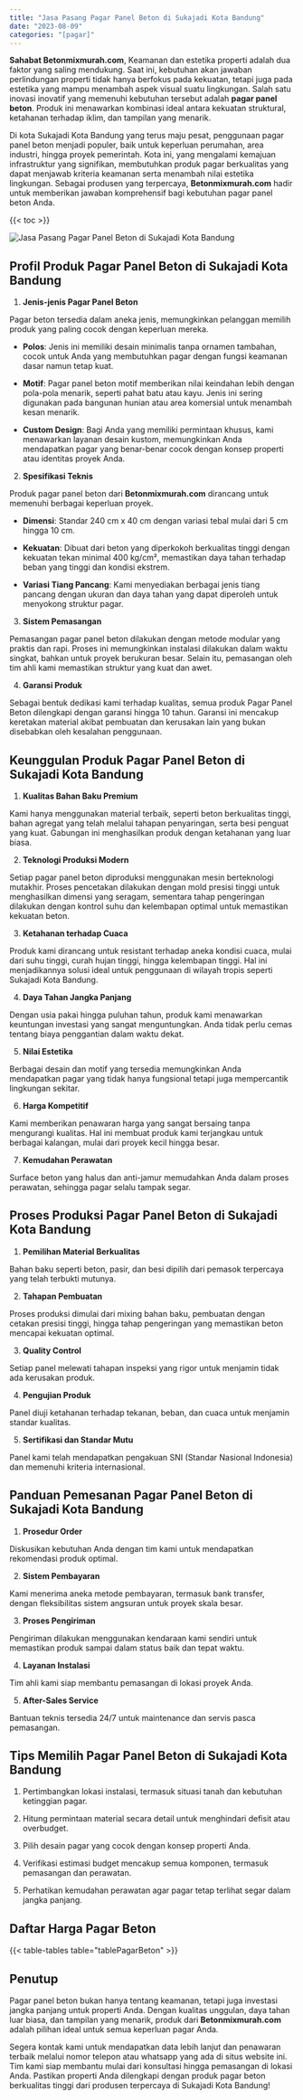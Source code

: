```yaml
---
title: "Jasa Pasang Pagar Panel Beton di Sukajadi Kota Bandung"
date: "2023-08-09"
categories: "[pagar]"
---
```


**Sahabat Betonmixmurah.com**, Keamanan dan estetika properti adalah dua faktor yang saling mendukung. Saat ini, kebutuhan akan jawaban perlindungan properti tidak hanya berfokus pada kekuatan, tetapi juga pada estetika yang mampu menambah aspek visual suatu lingkungan. Salah satu inovasi inovatif yang memenuhi kebutuhan tersebut adalah **pagar panel beton**. Produk ini menawarkan kombinasi ideal antara kekuatan struktural, ketahanan terhadap iklim, dan tampilan yang menarik.  

Di kota Sukajadi Kota Bandung yang terus maju pesat, penggunaan pagar panel beton menjadi populer, baik untuk keperluan perumahan, area industri, hingga proyek pemerintah. Kota ini, yang mengalami kemajuan infrastruktur yang signifikan, membutuhkan produk pagar berkualitas yang dapat menjawab kriteria keamanan serta menambah nilai estetika lingkungan. Sebagai produsen yang terpercaya, **Betonmixmurah.com** hadir untuk memberikan jawaban komprehensif bagi kebutuhan pagar panel beton Anda.

{{< toc >}}

![Jasa Pasang Pagar Panel Beton di Sukajadi Kota Bandung](/images/pagar/pagar-beton-23.jpg)

## Profil Produk Pagar Panel Beton di Sukajadi Kota Bandung

1. **Jenis-jenis Pagar Panel Beton**  

Pagar beton tersedia dalam aneka jenis, memungkinkan pelanggan memilih produk yang paling cocok dengan keperluan mereka.  

- **Polos**: Jenis ini memiliki desain minimalis tanpa ornamen tambahan, cocok untuk Anda yang membutuhkan pagar dengan fungsi keamanan dasar namun tetap kuat.  

- **Motif**: Pagar panel beton motif memberikan nilai keindahan lebih dengan pola-pola menarik, seperti pahat batu atau kayu. Jenis ini sering digunakan pada bangunan hunian atau area komersial untuk menambah kesan menarik.  

- **Custom Design**: Bagi Anda yang memiliki permintaan khusus, kami menawarkan layanan desain kustom, memungkinkan Anda mendapatkan pagar yang benar-benar cocok dengan konsep properti atau identitas proyek Anda.  

2. **Spesifikasi Teknis**  

Produk pagar panel beton dari **Betonmixmurah.com** dirancang untuk memenuhi berbagai keperluan proyek.  

- **Dimensi**: Standar 240 cm x 40 cm dengan variasi tebal mulai dari 5 cm hingga 10 cm.  

- **Kekuatan**: Dibuat dari beton yang diperkokoh berkualitas tinggi dengan kekuatan tekan minimal 400 kg/cm², memastikan daya tahan terhadap beban yang tinggi dan kondisi ekstrem.  

- **Variasi Tiang Pancang**: Kami menyediakan berbagai jenis tiang pancang dengan ukuran dan daya tahan yang dapat diperoleh untuk menyokong struktur pagar.  

3. **Sistem Pemasangan**  

Pemasangan pagar panel beton dilakukan dengan metode modular yang praktis dan rapi. Proses ini memungkinkan instalasi dilakukan dalam waktu singkat, bahkan untuk proyek berukuran besar. Selain itu, pemasangan oleh tim ahli kami memastikan struktur yang kuat dan awet.  

4. **Garansi Produk**  

Sebagai bentuk dedikasi kami terhadap kualitas, semua produk Pagar Panel Beton dilengkapi dengan garansi hingga 10 tahun. Garansi ini mencakup keretakan material akibat pembuatan dan kerusakan lain yang bukan disebabkan oleh kesalahan penggunaan.

## Keunggulan Produk Pagar Panel Beton di Sukajadi Kota Bandung 

1. **Kualitas Bahan Baku Premium**  

Kami hanya menggunakan material terbaik, seperti beton berkualitas tinggi, bahan agregat yang telah melalui tahapan penyaringan, serta besi penguat yang kuat. Gabungan ini menghasilkan produk dengan ketahanan yang luar biasa.  

2. **Teknologi Produksi Modern**  

Setiap pagar panel beton diproduksi menggunakan mesin berteknologi mutakhir. Proses pencetakan dilakukan dengan mold presisi tinggi untuk menghasilkan dimensi yang seragam, sementara tahap pengeringan dilakukan dengan kontrol suhu dan kelembapan optimal untuk memastikan kekuatan beton.  

3. **Ketahanan terhadap Cuaca**  

Produk kami dirancang untuk resistant terhadap aneka kondisi cuaca, mulai dari suhu tinggi, curah hujan tinggi, hingga kelembapan tinggi. Hal ini menjadikannya solusi ideal untuk penggunaan di wilayah tropis seperti Sukajadi Kota Bandung.  

4. **Daya Tahan Jangka Panjang**  

Dengan usia pakai hingga puluhan tahun, produk kami menawarkan keuntungan investasi yang sangat menguntungkan. Anda tidak perlu cemas tentang biaya penggantian dalam waktu dekat.  

5. **Nilai Estetika**  

Berbagai desain dan motif yang tersedia memungkinkan Anda mendapatkan pagar yang tidak hanya fungsional tetapi juga mempercantik lingkungan sekitar.  

6. **Harga Kompetitif**  

Kami memberikan penawaran harga yang sangat bersaing tanpa mengurangi kualitas. Hal ini membuat produk kami terjangkau untuk berbagai kalangan, mulai dari proyek kecil hingga besar.  

7. **Kemudahan Perawatan**  

Surface beton yang halus dan anti-jamur memudahkan Anda dalam proses perawatan, sehingga pagar selalu tampak segar.

## Proses Produksi Pagar Panel Beton di Sukajadi Kota Bandung

1. **Pemilihan Material Berkualitas**  

Bahan baku seperti beton, pasir, dan besi dipilih dari pemasok terpercaya yang telah terbukti mutunya.

2. **Tahapan Pembuatan**  

Proses produksi dimulai dari mixing bahan baku, pembuatan dengan cetakan presisi tinggi, hingga tahap pengeringan yang memastikan beton mencapai kekuatan optimal.

3. **Quality Control**  

Setiap panel melewati tahapan inspeksi yang rigor untuk menjamin tidak ada kerusakan produk.

4. **Pengujian Produk**  

Panel diuji ketahanan terhadap tekanan, beban, dan cuaca untuk menjamin standar kualitas.

5. **Sertifikasi dan Standar Mutu**  

Panel kami telah mendapatkan pengakuan SNI (Standar Nasional Indonesia) dan memenuhi kriteria internasional.

## Panduan Pemesanan Pagar Panel Beton di Sukajadi Kota Bandung

1. **Prosedur Order**  

Diskusikan kebutuhan Anda dengan tim kami untuk mendapatkan rekomendasi produk optimal.

2. **Sistem Pembayaran**  

Kami menerima aneka metode pembayaran, termasuk bank transfer, dengan fleksibilitas sistem angsuran untuk proyek skala besar.

3. **Proses Pengiriman**  

Pengiriman dilakukan menggunakan kendaraan kami sendiri untuk memastikan produk sampai dalam status baik dan tepat waktu.

4. **Layanan Instalasi**  

Tim ahli kami siap membantu pemasangan di lokasi proyek Anda.

5. **After-Sales Service**  

Bantuan teknis tersedia 24/7 untuk maintenance dan servis pasca pemasangan.

## Tips Memilih Pagar Panel Beton di Sukajadi Kota Bandung

1. Pertimbangkan lokasi instalasi, termasuk situasi tanah dan kebutuhan ketinggian pagar.  

2. Hitung permintaan material secara detail untuk menghindari defisit atau overbudget.  

3. Pilih desain pagar yang cocok dengan konsep properti Anda.  

4. Verifikasi estimasi budget mencakup semua komponen, termasuk pemasangan dan perawatan.  

5. Perhatikan kemudahan perawatan agar pagar tetap terlihat segar dalam jangka panjang.

## Daftar Harga Pagar Beton

{{< table-tables table="tablePagarBeton" >}}

## Penutup

Pagar panel beton bukan hanya tentang keamanan, tetapi juga investasi jangka panjang untuk properti Anda. Dengan kualitas unggulan, daya tahan luar biasa, dan tampilan yang menarik, produk dari **Betonmixmurah.com** adalah pilihan ideal untuk semua keperluan pagar Anda.  

Segera kontak kami untuk mendapatkan data lebih lanjut dan penawaran terbaik melalui nomor telepon atau whatsapp yang ada di situs website ini. Tim kami siap membantu mulai dari konsultasi hingga pemasangan di lokasi Anda. Pastikan properti Anda dilengkapi dengan produk pagar beton berkualitas tinggi dari produsen terpercaya di Sukajadi Kota Bandung!